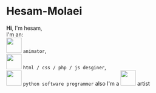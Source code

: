 # Hesam-Molaei
**Hi**, I'm hesam,  
I'm an: <br>
<img src="https://cdn.jsdelivr.net/gh/devicons/devicon/icons/blender/blender-original.svg" width="40" height="40"/>
`animator`,
<br> <img src="https://cdn.jsdelivr.net/gh/devicons/devicon/icons/html5/html5-original.svg" width="40" height="40"/>
`html / css / php / js desginer`, 
<br> <img src="https://cdn.jsdelivr.net/gh/devicons/devicon/icons/python/python-original.svg" width="40" height="40"/>
`python software programmer`
also I'm a <img src="https://cdn-icons-png.flaticon.com/512/2469/2469204.png" width="40" height="40"/>
artist

